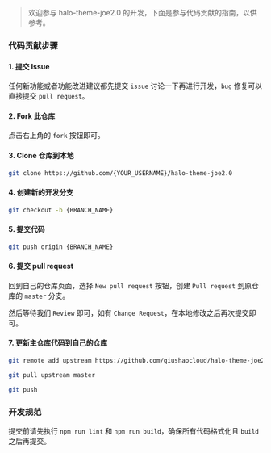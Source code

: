 > 欢迎参与 halo-theme-joe2.0 的开发，下面是参与代码贡献的指南，以供参考。

### 代码贡献步骤

#### 1. 提交 Issue

任何新功能或者功能改进建议都先提交 `issue` 讨论一下再进行开发，`bug` 修复可以直接提交 `pull request`。

#### 2. Fork 此仓库

点击右上角的 `fork` 按钮即可。

#### 3. Clone 仓库到本地

```bash
git clone https://github.com/{YOUR_USERNAME}/halo-theme-joe2.0
```

#### 4. 创建新的开发分支

```bash
git checkout -b {BRANCH_NAME}
```

#### 5. 提交代码

```bash
git push origin {BRANCH_NAME}
```

#### 6. 提交 pull request

回到自己的仓库页面，选择 `New pull request` 按钮，创建 `Pull request` 到原仓库的 `master` 分支。

然后等待我们 `Review` 即可，如有 `Change Request`，在本地修改之后再次提交即可。

#### 7. 更新主仓库代码到自己的仓库

```bash
git remote add upstream https://github.com/qiushaocloud/halo-theme-joe2.0-qiu.git

git pull upstream master

git push
```

### 开发规范

提交前请先执行 `npm run lint` 和 `npm run build`，确保所有代码格式化且 `build` 之后再提交。
